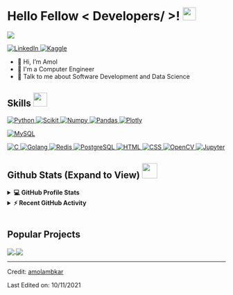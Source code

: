 <h1> Hello Fellow < Developers/ >! <img src = "https://raw.githubusercontent.com/MartinHeinz/MartinHeinz/master/wave.gif" width = 30px> </h1>
<p align='center'>
</p>

<p>
  <a href="https://github.com/DenverCoder1/readme-typing-svg"><img src="https://readme-typing-svg.herokuapp.com?&font=IBM+Plex+Sans&color=abcdef&size=20&lines=Welcome+to+my+GitHub+Profile!;I'm+a+Software+Developer;I'm+a+Computer+Engineer" /></a>
</p>

   <a href="https://www.linkedin.com/in/amol-ambkar-7aa611184/" target="_blank">
    <img alt="LinkedIn" src="https://img.shields.io/badge/LinkedIn-0077B5?style=for-the-badge&logo=linkedin&logoColor=white">
  </a>   
   
  <a href="https://www.kaggle.com/amolambkar" target="_blank">
    <img alt="Kaggle" src="https://img.shields.io/badge/Kaggle-20BEFF?style=for-the-badge&logo=Kaggle&logoColor=white">
  </a>  
 

- 👋 Hi, I’m Amol
- 💼 I'm a Computer Engineer
- 💬 Talk to me about Software Development and Data Science

<h2> Skills <img src = "https://media2.giphy.com/media/QssGEmpkyEOhBCb7e1/giphy.gif?cid=ecf05e47a0n3gi1bfqntqmob8g9aid1oyj2wr3ds3mg700bl&rid=giphy.gif" width = 32px> </h2>


   <a href="https://www.python.org" target="_blank">
    <img alt="Python" src="https://img.shields.io/badge/Python-3776AB?style=for-the-badge&logo=python&logoColor=white">
  </a>

   <a href="https://scikit-learn.org/" target="_blank">
    <img alt="Scikit" src="https://img.shields.io/badge/scikit_learn-F7931E?style=for-the-badge&logo=scikit-learn&logoColor=white">
  </a>

   <a href="https://numpy.org/" target="_blank">
    <img alt="Numpy" src="https://img.shields.io/badge/Numpy-777BB4?style=for-the-badge&logo=numpy&logoColor=white">
  </a>

   <a href="https://pandas.pydata.org/" target="_blank">
    <img alt="Pandas" src="https://img.shields.io/badge/Pandas-2C2D72?style=for-the-badge&logo=pandas&logoColor=white">
  </a>

   <a href="https://plotly.com/" target="_blank">
    <img alt="Plotly" src="https://img.shields.io/badge/Plotly-239120?style=for-the-badge&logo=plotly&logoColor=white">
  </a>

   
<a href="https://www.mysql.com/"><img alt="MySQL" src="https://img.shields.io/badge/%20SQL%20-CC2927?style=for-the-badge&logo=microsoft%20sql%20server&logoColor=white"></a>
	
<a href="https://www.cprogramming.com/" target="_blank">
    <img alt="C" src="https://img.shields.io/badge/C-Programming-3776AB?style=for-the-badge&logo=C-Programming&logoColor=white">
  </a>

   <a href="https://golang.org/" target="_blank">
    <img alt="Golang" src="https://img.shields.io/badge/Golang-F7931E?style=for-the-badge&logo=GoLang&logoColor=white">
  </a>

   <a href="https://redis.com/" target="_blank">
    <img alt="Redis" src="https://img.shields.io/badge/Redis-777BB4?style=for-the-badge&logo=Redis&logoColor=white">
  </a>

   <a href="https://www.postgresql.org/" target="_blank">
    <img alt="PostgreSQL" src="https://img.shields.io/badge/PostgreSQL-2C2D72?style=for-the-badge&logo=PostgreSQL&logoColor=white">
  </a>

   <a href="https://en.wikipedia.org/wiki/HTML" target="_blank">
    <img alt="HTML" src="https://img.shields.io/badge/HTML-239120?style=for-the-badge&logo=HTML&logoColor=white">
  </a>

<a href="https://en.wikipedia.org/wiki/CSS" target="_blank">
    <img alt="CSS" src="https://img.shields.io/badge/CSS-2C2D72?style=for-the-badge&logo=CSS&logoColor=white">
  </a>

   <a href="https://opencv.org/" target="_blank">
    <img alt="OpenCV" src="https://img.shields.io/badge/OpenCV-27338e?style=for-the-badge&logo=OpenCV&logoColor=white">
  </a>
   
   <a href="https://jupyter.org/" target="_blank">
    <img alt="Jupyter" src="https://img.shields.io/badge/Jupyter-F37626.svg?&style=for-the-badge&logo=Jupyter&logoColor=white">
  </a>

<h2> Github Stats (Expand to View) <img src = "https://i.pinimg.com/originals/65/c4/f4/65c4f452571be1261e9c623f7da488ac.gif" width = 35px> </h2>

<details> 
  <summary><b>💻 GitHub Profile Stats</b></summary>
  <br/>
  <p align="center">
    <a href="https://github.com/anuraghazra/github-readme-stats"><img alt="Amol's Github Stats" src="https://github-readme-stats.vercel.app/api?username=amolambkar&show_icons=true&count_private=true&theme=algolia" height="192px"/></a>
<br/>
  &nbsp;
	  <img src="https://github-readme-stats.vercel.app/api/top-langs?username=amolambkar&show_icons=true&locale=en&layout=compact&theme=algolia" alt="amolambkar" height="192px"/>
  <br/>
  </p>
</details>


<details>
  <summary><b>⚡ Recent GitHub Activity</b></summary>
  <br/>
   <a href="https://github.com/amolambkar"><img alt="Amol's Activity Graph" src="https://activity-graph.herokuapp.com/graph?username=amolambkar&custom_title=Amol's%20Contribution%20Graph&theme=react-dark" /></a>
  <br/>

</details>

<br/>

## Popular Projects
<a href="https://github.com/amolambkar/Digit-Recognition">
  <!-- Change the `github-readme-stats.anuraghazra1.vercel.app` to `github-readme-stats.vercel.app`  -->
  <img align="center" src="https://github-readme-stats.anuraghazra1.vercel.app/api/pin/?username=amolambkar&repo=Digit-Recognition&theme=onedark" />
</a>  


<a href="https://github.com/amolambkar/Telegram-Bot-Python">
  <!-- Change the `github-readme-stats.anuraghazra1.vercel.app` to `github-readme-stats.vercel.app`  -->
  <img align="center" src="https://github-readme-stats.anuraghazra1.vercel.app/api/pin/?username=amolambkar&repo=Telegram-Bot-Python&theme=onedark" />
</a> 

----------------------------------------------------------------------
Credit: [amolambkar](https://github.com/amolambkar)

Last Edited on: 10/11/2021
